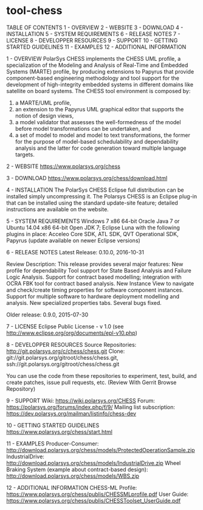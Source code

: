 # tool-chess

TABLE OF CONTENTS
 1 - OVERVIEW
 2 - WEBSITE
 3 - DOWNLOAD
 4 - INSTALLATION
 5 - SYSTEM REQUIREMENTS
 6 - RELEASE NOTES
 7 - LICENSE
 8 - DEVELOPPER RESOURCES
 9 - SUPPORT
10 - GETTING STARTED GUIDELINES
11 - EXAMPLES
12 - ADDITIONAL INFORMATION


1 - OVERVIEW
PolarSys CHESS implements the CHESS UML profile, a specialization of the Modeling and Analysis of Real-Time and Embedded Systems (MARTE) profile, by producing extensions to Papyrus that  provide component-based engineering methodology and tool support for the development of high-integrity embedded systems in different domains like satellite on board systems.
The CHESS tool environment is composed by:
1.    a MARTE/UML profile,
2.    an extension to the Papyrus UML graphical editor that supports the notion of design views,
3.    a model validator that assesses the well-formedness of the model before model transformations can be undertaken, and
4.    a set of model to model and model to text transformations, the former for the purpose of model-based schedulability and dependability analysis and the latter for code generation toward multiple language targets.
 
2 - WEBSITE
https://www.polarsys.org/chess
 
3 - DOWNLOAD
https://www.polarsys.org/chess/download.html
 
4 - INSTALLATION
The PolarSys CHESS Eclipse full distribution can be installed simply uncompressing it.
The Polarsys CHESS is an Eclipse plug-in that can be installed using the standard update-site feature; detailed instructions are available on the website.
 
5 - SYSTEM REQUIREMENTS
Windows 7 x86 64-bit Oracle Java 7 or
Ubuntu 14.04 x86 64-bit Open JDK 7;
Eclipse Luna with the following plugins in place: Acceleo Core SDK, ATL SDK, QVT Operational SDK, Papyrus
 (update available on newer Eclipse versions)

6 - RELEASE NOTES
Latest Release: 0.10.0, 2016-10-31

Review Description:
This release provides several major features:
New profile for dependability
Tool support for State Based Analysis and Failure Logic Analysis.
Support for contract based modelling; integration with OCRA FBK tool for contract based    analysis.
New Instance View to navigate and check/create timing properties for software component instances.
Support for multiple software to hardware deployment modelling and analysis.
New specialized properties tabs.
Several bugs fixed.
 
Older release: 0.9.0, 2015-07-30    
 
7 - LICENSE
Eclipse Public License - v 1.0 (see http://www.eclipse.org/org/documents/epl-v10.php)
 
8 - DEVELOPPER RESOURCES
Source Repositories: http://git.polarsys.org/c/chess/chess.git
Clone: git://git.polarsys.org/gitroot/chess/chess.git, ssh://git.polarsys.org/gitroot/chess/chess.git
 
You can use the code from these repositories to experiment, test, build, and create patches, issue pull requests, etc. (Review With Gerrit Browse Repository)
 
9 - SUPPORT
Wiki: https://wiki.polarsys.org/CHESS
Forum: https://polarsys.org/forums/index.php/f/9/
Mailing list subscription: https://dev.polarsys.org/mailman/listinfo/chess-dev
 
10 - GETTING STARTED GUIDELINES
https://www.polarsys.org/chess/start.html

11 - EXAMPLES
Producer-Consumer: http://download.polarsys.org/chess/models/ProtectedOperationSample.zip
IndustrialDrive: http://download.polarsys.org/chess/models/IndustrialDrive.zip
Wheel Braking System (example about contract-based design): http://download.polarsys.org/chess/models/WBS.zip


12 - ADDITIONAL INFORMATION
CHESS-ML Profile: https://www.polarsys.org/chess/publis/CHESSMLprofile.pdf
User Guide: https://www.polarsys.org/chess/publis/CHESSToolset_UserGuide.pdf

